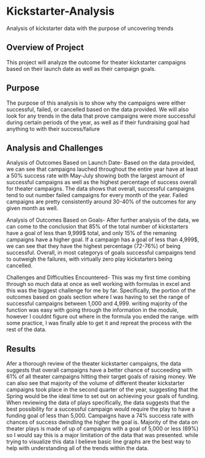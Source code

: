 # Kickstarter-Analysis
  Analysis of kickstarter data with the purpose of uncovering trends 
## Overview of Project
  This project will analyze the outcome for theater kickstarter campaigns based on their
launch date as well as their campaign goals.

## Purpose
  The purpose of this analysis is to show why the campaigns were either successful, failed, or cancelled
based on the data provided. We will also look for any trends in the data that prove campaigns were more successful
during certain periods of the year, as well as if their fundraising goal had anything to with their success/failure
## Analysis and Challenges

  Analysis of Outcomes Based on Launch Date- Based on the data provided, we can see that campaigns lauched 
throughout the entire year have at least a 50% success rate with May-July showing both the largest amount of 
successful campaigns as well as the highest percentage of success overall for theater campaigns. The data shows 
that overall, successful campaigns tend to out number failed campaigns for every month of the year. Failed 
campaigns are pretty consistently around 30-40% of the outcomes for any given month as well. 

  Analysis of Outcomes Based on Goals- After further analysis of the data, we can come to the conclusion that
85% of the total number of kickstarters have a goal of less than 9,999$ total, and only 15% of the remaning 
campaigns have a higher goal. If a campaign has a goal of less than 4,999$, we can see that they have the highest 
percentage (72-76%) of being successful. Overall, in most categorys of goals successful campaigns tend to outweigh
the failures, with virtually zero play kickstarters being cancelled.

  Challenges and Difficulties Encountered- This was my first time combing through so much data at once as well 
working with formulas in excel and this was the biggest challenge for me by far. Specifically, the portion of
the outcomes based on goals section where I was having to set the range of successful campaigns between 
1,000 and 4,999. writing majority of the function was easy with going through the information in the module, 
however I couldnt figure out where in the formula you ended the range. with some practice, I was finally able to 
get it and repreat the process with the rest of the data. 

## Results

  Afer a thorough review of the theater kickstarter campaigns, the data suggests that overall campaigns have 
a better chance of succeeding with 61% of all theater campaigns hitting their target goals of raising money. We 
can also see that majority of the volume of different theater kickstarter campaigns took place in the second quarter
of the year, suggesting that the Spring would be the ideal time to set out on achieving your goals of funding. 
When reviewing the data of plays specifically, the data suggests that the best possibility for a successful campaign 
would require the play to have a funding goal of less than 5,000. Campaigns have a 74% success rate with chances of 
success dwindling the higher the goal is. Majority of the data on theater plays is made of up of campaigns with a 
goal of 5,000 or less (69%) so I would say this is a major limitation of the data that was presented. while trying 
to visualize this data I believe basic line graphs are the best way to help with understanding all of the trends 
within the data. 

